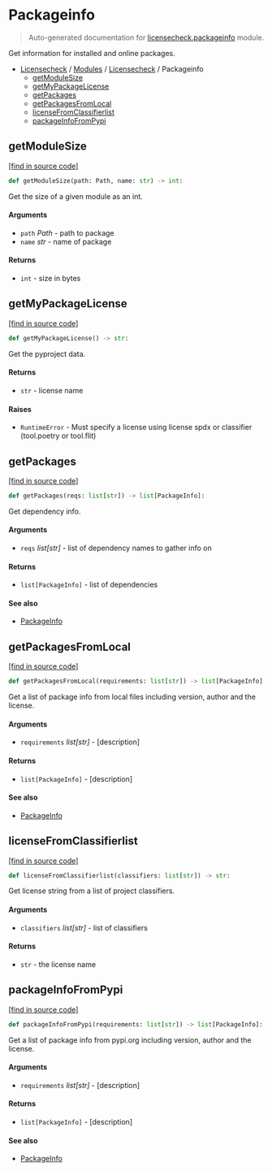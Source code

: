 # Packageinfo

> Auto-generated documentation for [licensecheck.packageinfo](../../../licensecheck/packageinfo.py) module.

Get information for installed and online packages.

- [Licensecheck](../README.md#licensecheck-index) / [Modules](../MODULES.md#licensecheck-modules) / [Licensecheck](index.md#licensecheck) / Packageinfo
    - [getModuleSize](#getmodulesize)
    - [getMyPackageLicense](#getmypackagelicense)
    - [getPackages](#getpackages)
    - [getPackagesFromLocal](#getpackagesfromlocal)
    - [licenseFromClassifierlist](#licensefromclassifierlist)
    - [packageInfoFromPypi](#packageinfofrompypi)

## getModuleSize

[[find in source code]](../../../licensecheck/packageinfo.py#L159)

```python
def getModuleSize(path: Path, name: str) -> int:
```

Get the size of a given module as an int.

#### Arguments

- `path` *Path* - path to package
- `name` *str* - name of package

#### Returns

- `int` - size in bytes

## getMyPackageLicense

[[find in source code]](../../../licensecheck/packageinfo.py#L128)

```python
def getMyPackageLicense() -> str:
```

Get the pyproject data.

#### Returns

- `str` - license name

#### Raises

- `RuntimeError` - Must specify a license using license spdx or classifier (tool.poetry or tool.flit)

## getPackages

[[find in source code]](../../../licensecheck/packageinfo.py#L112)

```python
def getPackages(reqs: list[str]) -> list[PackageInfo]:
```

Get dependency info.

#### Arguments

- `reqs` *list[str]* - list of dependency names to gather info on

#### Returns

- `list[PackageInfo]` - list of dependencies

#### See also

- [PackageInfo](types.md#packageinfo)

## getPackagesFromLocal

[[find in source code]](../../../licensecheck/packageinfo.py#L17)

```python
def getPackagesFromLocal(requirements: list[str]) -> list[PackageInfo]:
```

Get a list of package info from local files including version, author
and	the license.

#### Arguments

- `requirements` *list[str]* - [description]

#### Returns

- `list[PackageInfo]` - [description]

#### See also

- [PackageInfo](types.md#packageinfo)

## licenseFromClassifierlist

[[find in source code]](../../../licensecheck/packageinfo.py#L94)

```python
def licenseFromClassifierlist(classifiers: list[str]) -> str:
```

Get license string from a list of project classifiers.

#### Arguments

- `classifiers` *list[str]* - list of classifiers

#### Returns

- `str` - the license name

## packageInfoFromPypi

[[find in source code]](../../../licensecheck/packageinfo.py#L64)

```python
def packageInfoFromPypi(requirements: list[str]) -> list[PackageInfo]:
```

Get a list of package info from pypi.org including version, author
and	the license.

#### Arguments

- `requirements` *list[str]* - [description]

#### Returns

- `list[PackageInfo]` - [description]

#### See also

- [PackageInfo](types.md#packageinfo)
